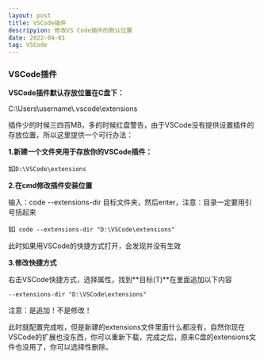 ```yaml
---
layout: post
title: VSCode插件
descripyion: 修改VS Code插件的默认位置
date: 2022-04-01 
tag: VSCode
---
```


### VSCode插件

**VSCode插件默认存放位置在C盘下：**

C:\Users\username\\\.vscode\extensions

插件少的时候三四百MB，多的时候红盘警告，由于VSCode没有提供设置插件的存放位置，所以这里提供一个可行办法：

**1.新建一个文件夹用于存放你的VSCode插件：**

如`D:\VSCode\extensions`

**2.在cmd修改插件安装位置**

输入：code --extensions-dir 目标文件夹，然后enter，注意：目录一定要用引号括起来

如` code --extensions-dir "D:\VSCode\extensions"`

此时如果用VSCode的快捷方式打开，会发现并没有生效

**3.修改快捷方式**

右击VSCode快捷方式，选择属性，找到**目标(T)**在里面追加以下内容

`--extensions-dir "D:\VSCode\extensions"`

注意：是追加！不是修改！

此时就配置完成啦，但是新建的extensions文件里面什么都没有，自然你现在VSCode的扩展也没东西，你可以重新下载，完成之后，原来C盘的extensions文件也没用了，你可以选择性删除。
